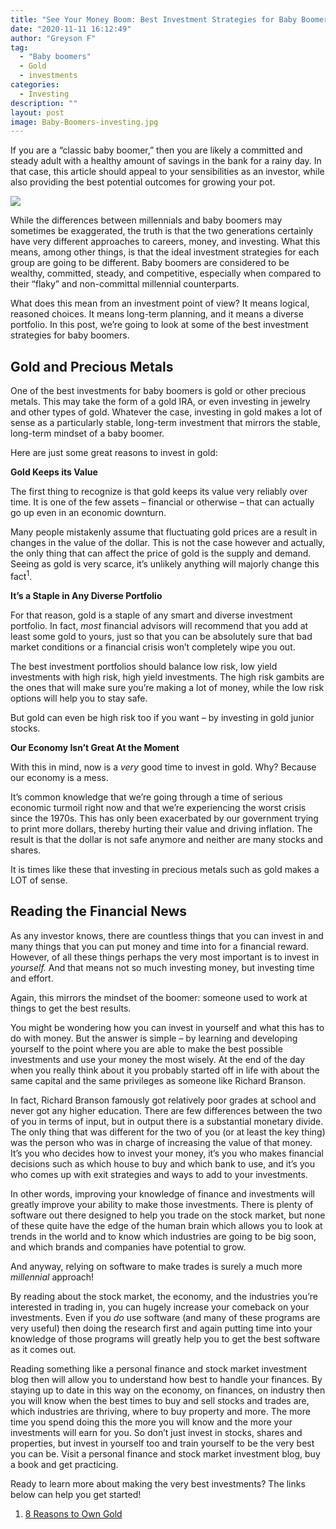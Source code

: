 ```yaml
---
title: "See Your Money Boom: Best Investment Strategies for Baby Boomers"
date: "2020-11-11 16:12:49"
author: "Greyson F"
tag:
  - "Baby boomers"
  - Gold
  - investments
categories:
  - Investing
description: ""
layout: post
image: Baby-Boomers-investing.jpg
---
```


If you are a “classic baby boomer,” then you are likely a committed and steady adult with a healthy amount of savings in the bank for a rainy day. In that case, this article should appeal to your sensibilities as an investor, while also providing the best potential outcomes for growing your pot.

![](/posts/Baby-Boomers-investing.jpg)

While the differences between millennials and baby boomers may sometimes be exaggerated, the truth is that the two generations certainly have very different approaches to careers, money, and investing. What this means, among other things, is that the ideal investment strategies for each group are going to be different. Baby boomers are considered to be wealthy, committed, steady, and competitive, especially when compared to their “flaky” and non-committal millennial counterparts.

What does this mean from an investment point of view? It means logical, reasoned choices. It means long-term planning, and it means a diverse portfolio. In this post, we’re going to look at some of the best investment strategies for baby boomers.

## Gold and Precious Metals

One of the best investments for baby boomers is gold or other precious metals. This may take the form of a gold IRA, or even investing in jewelry and other types of gold. Whatever the case, investing in gold makes a lot of sense as a particularly stable, long-term investment that mirrors the stable, long-term mindset of a baby boomer.

Here are just some great reasons to invest in gold:

**Gold Keeps its Value**

The first thing to recognize is that gold keeps its value very reliably over time. It is one of the few assets – financial or otherwise – that can actually go up even in an economic downturn.

Many people mistakenly assume that fluctuating gold prices are a result in changes in the value of the dollar. This is not the case however and actually, the only thing that can affect the price of gold is the supply and demand. Seeing as gold is very scarce, it’s unlikely anything will majorly change this fact<sup>1</sup>.

**It’s a Staple in Any Diverse Portfolio**

For that reason, gold is a staple of any smart and diverse investment portfolio. In fact, _most_ financial advisors will recommend that you add at least some gold to yours, just so that you can be absolutely sure that bad market conditions or a financial crisis won’t completely wipe you out.

The best investment portfolios should balance low risk, low yield investments with high risk, high yield investments. The high risk gambits are the ones that will make sure you’re making a lot of money, while the low risk options will help you to stay safe.

But gold can even be high risk too if you want – by investing in gold junior stocks.

**Our Economy Isn’t Great At the Moment**

With this in mind, now is a _very_ good time to invest in gold. Why? Because our economy is a mess.

It’s common knowledge that we’re going through a time of serious economic turmoil right now and that we’re experiencing the worst crisis since the 1970s. This has only been exacerbated by our government trying to print more dollars, thereby hurting their value and driving inflation. The result is that the dollar is not safe anymore and neither are many stocks and shares.

It is times like these that investing in precious metals such as gold makes a LOT of sense.

## Reading the Financial News

As any investor knows, there are countless things that you can invest in and many things that you can put money and time into for a financial reward. However, of all these things perhaps the very most important is to invest in _yourself._ And that means not so much investing money, but investing time and effort.

Again, this mirrors the mindset of the boomer: someone used to work at things to get the best results.

You might be wondering how you can invest in yourself and what this has to do with money. But the answer is simple – by learning and developing yourself to the point where you are able to make the best possible investments and use your money the most wisely. At the end of the day when you really think about it you probably started off in life with about the same capital and the same privileges as someone like Richard Branson.

In fact, Richard Branson famously got relatively poor grades at school and never got any higher education. There are few differences between the two of you in terms of input, but in output there is a substantial monetary divide. The only thing that was different for the two of you (or at least the key thing) was the person who was in charge of increasing the value of that money. It’s you who decides how to invest your money, it’s you who makes financial decisions such as which house to buy and which bank to use, and it’s you who comes up with exit strategies and ways to add to your investments.

In other words, improving your knowledge of finance and investments will greatly improve your ability to make those investments. There is plenty of software out there designed to help you trade on the stock market, but none of these quite have the edge of the human brain which allows you to look at trends in the world and to know which industries are going to be big soon, and which brands and companies have potential to grow.

And anyway, relying on software to make trades is surely a much more _millennial_ approach!

By reading about the stock market, the economy, and the industries you’re interested in trading in, you can hugely increase your comeback on your investments. Even if you _do_ use software (and many of these programs are very useful) then doing the research first and again putting time into your knowledge of those programs will greatly help you to get the best software as it comes out.

Reading something like a personal finance and stock market investment blog then will allow you to understand how best to handle your finances. By staying up to date in this way on the economy, on finances, on industry then you will know when the best times to buy and sell stocks and trades are, which industries are thriving, where to buy property and more. The more time you spend doing this the more you will know and the more your investments will earn for you. So don’t just invest in stocks, shares and properties, but invest in yourself too and train yourself to be the very best you can be. Visit a personal finance and stock market investment blog, buy a book and get practicing.

Ready to learn more about making the very best investments? The links below can help you get started!

1. [8 Reasons to Own Gold](https://www.investopedia.com/articles/basics/08/reasons-to-own-gold.asp)
